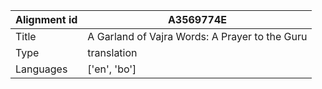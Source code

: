 |Alignment id | A3569774E
| --- | --- 
|Title | A Garland of Vajra Words: A Prayer to the Guru 
|Type | translation
|Languages | ['en', 'bo']